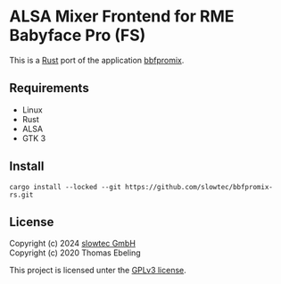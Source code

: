 # ALSA Mixer Frontend for RME Babyface Pro (FS)

This is a [Rust](https://www.rust-lang.org/) port of the application
[bbfpromix](https://github.com/MrBollie/bbfpromix).

## Requirements

- Linux
- Rust
- ALSA
- GTK 3

## Install

```
cargo install --locked --git https://github.com/slowtec/bbfpromix-rs.git
```

## License

Copyright (c) 2024 [slowtec GmbH](https://slowtec.de)\
Copyright (c) 2020 Thomas Ebeling

This project is licensed unter the [GPLv3 license](https://www.gnu.org/licenses/gpl-3.0.html).
